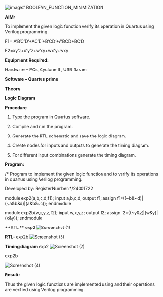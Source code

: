 ![image](https://github.com/user-attachments/assets/5029c4fb-b87c-48f9-b9ea-05f9bfe3685c)# BOOLEAN_FUNCTION_MINIMIZATION

**AIM:**

To implement the given logic function verify its operation in Quartus using Verilog programming.

F1= A’B’C’D’+AC’D’+B’CD’+A’BCD+BC’D 

F2=xy’z+x’y’z+w’xy+wx’y+wxy

**Equipment Required:**

Hardware – PCs, Cyclone II , USB flasher

**Software – Quartus prime**

**Theory**

**Logic Diagram**

**Procedure**

1.	Type the program in Quartus software.

2.	Compile and run the program.

3.	Generate the RTL schematic and save the logic diagram.

4.	Create nodes for inputs and outputs to generate the timing diagram.

5.	For different input combinations generate the timing diagram.


**Program:**

/* Program to implement the given logic function and to verify its operations in quartus using Verilog programming. 

Developed by: RegisterNumber:*/24001722

module exp2(a,b,c,d,f1);
input a,b,c,d;
output f1;
assign f1=((~b&~d)|(~a&b&d)|(a&b&~c));
endmodule

module exp2b(w,x,y,z,f2);
input w,x,y,z;
output f2;
assign f2=((~y&z)|(w&y)|(x&y));
endmodule

**RTL **
exp2
![Screenshot (1)](https://github.com/user-attachments/assets/00170547-0fda-47d0-94f5-44e3c373184b)


**RTL:**
exp2b
![Screenshot (3)](https://github.com/user-attachments/assets/b2e14044-c94c-472b-853e-66d88e978898)

**Timing diagram**
exp2
![Screenshot (2)](https://github.com/user-attachments/assets/21a48d9d-da8b-4b51-b804-73f5b8eed1b8)

exp2b

![Screenshot (4)](https://github.com/user-attachments/assets/cf58223a-516d-4942-8531-131863bb78d2)

**Result:**

Thus the given logic functions are implemented using and their operations are verified using Verilog programming.


